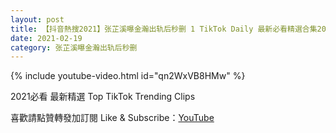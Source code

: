 ```yaml
---
layout: post
title: 【抖音熱搜2021】张芷溪曝金瀚出轨后秒删 1 TikTok Daily 最新必看精選合集2021 02 19
date: 2021-02-19
category: 张芷溪曝金瀚出轨后秒删
---
```


{% include youtube-video.html id="qn2WxVB8HMw" %}

2021必看 最新精選 Top TikTok Trending Clips

喜歡請點贊轉發加訂閱 Like & Subscribe：[YouTube](https://www.youtube.com/channel/UCAoR7VcanIPd04uEq_GIylA/videos)

